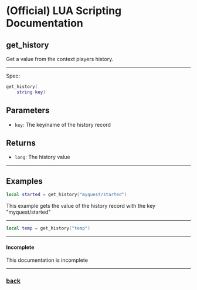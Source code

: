 
# (Official) LUA Scripting Documentation

## get_history

Get a value from the context players history.

___

Spec:

```lua
get_history(
	string key)
```

## Parameters

- `key`: The key/name of the history record

## Returns

- `long`: The history value

___

## Examples

```lua
local started = get_history("myquest/started")
```

This example gets the value of the history record with the key "myquest/started"

___

```lua
local temp = get_history("temp")
```

___

#### Incomplete

This documentation is incomplete

___

### [back](../history)
